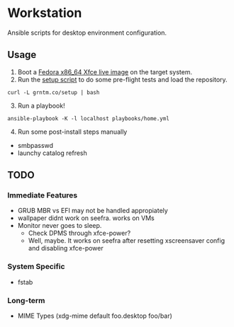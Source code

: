 Workstation
===========

Ansible scripts for desktop environment configuration.

## Usage
1) Boot a [Fedora x86_64 Xfce live image](https://spins.fedoraproject.org/xfce/download/index.html) on the target system.
2) Run the [setup script](https://github.com/cohoe/workstation/blob/master/scripts/setup-fedora.sh) to do some pre-flight tests and load the repository.
```
curl -L grntm.co/setup | bash
```
3) Run a playbook!
```
ansible-playbook -K -l localhost playbooks/home.yml
```

4) Run some post-install steps manually
* smbpasswd
* launchy catalog refresh

## TODO
### Immediate Features
* GRUB MBR vs EFI may not be handled appropiately
* wallpaper didnt work on seefra. works on VMs
* Monitor never goes to sleep. 
  * Check DPMS through xfce-power?
  * Well, maybe. It works on seefra after resetting xscreensaver config and disabling xfce-power

### System Specific
* fstab

### Long-term
* MIME Types (xdg-mime default foo.desktop foo/bar)
